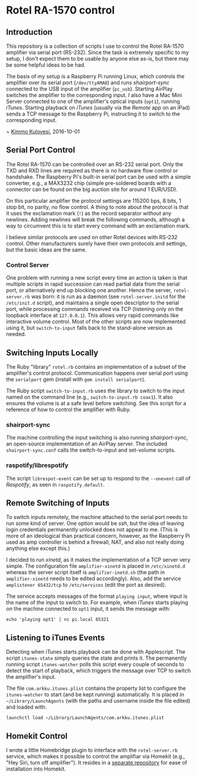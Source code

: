 # Rotel RA-1570 control

## Introduction

This repository is a collection of scripts I use to control the Rotel RA-1570
amplifier via serial port (RS-232). Since the task is extremely specific to
my setup, I don't expect them to be usable by anyone else as-is, but there may
be some helpful ideas to be had.

The basis of my setup is a Raspberry Pi running Linux, which controls the
amplifier over its serial port (`/dev/ttyAMA0`) and runs *shairport-sync*
connected to the USB input of the amplifier (`pc_usb`). Starting AirPlay
switches the amplifier to the corresponding input. I also have a
Mac Mini Server connected to one of the amplifier's optical inputs (`opt1`),
running *iTunes*. Starting playback on *iTunes* (usually via the *Remote* app
on an iPad) sends a TCP message to the Raspberry Pi, instructing it to
switch to the corresponding input.

~ [Kimmo Kulovesi](https://arkku.dev/), 2016-10-01


## Serial Port Control

The Rotel RA-1570 can be controlled over an RS-232 serial port. Only the TXD and
RXD lines are required as there is no hardware flow control or handshake. The
Raspberry Pi's built-in serial port can be used with a simple converter, e.g.,
a MAX3232 chip (simple pre-soldered boards with a connector can be found on the
big auction site for around 1 EUR/USD).

On this particular amplifier the protocol settings are 115200 bps, 8 bits,
1 stop bit, no parity, no flow control. A thing to note about the protocol is
that it uses the exclamation mark (`!`) as the record separator _without_
any newlines. Adding newlines will break the following commands, although a
way to circumvent this is to start every command with an exclamation mark.

I believe similar protocols are used on other Rotel devices with RS-232
control. Other manufacturers surely have their own protocols and settings, but
the basic ideas are the same.

### Control Server

One problem with running a new script every time an action is taken is that
multiple scripts in rapid succession can read partial data from the serial
port, or alternatively end up blocking one another. Hence the server,
`rotel-server.rb` was born: it is run as a daemon (see `rotel-server.initd`
for the `/etc/init.d` script), and maintains a single open descriptor to
the serial port, while processing commands received via TCP (listening only
on the loopback interface at `127.0.0.1`). This allows very rapid commands
like interactive volume control. Most of the other scripts are now implemented
using it, but `switch-to-input` falls back to the stand-alone version as
needed.

## Switching Inputs Locally

The Ruby "library" `rotel.rb` contains an implementation of a subset of the
amplifier's control protocol. Communication happens over serial port using the
`serialport` gem (install with `gem install serialport`).

The Ruby script `switch-to-input.rb` uses the library to switch to the input
named on the command line (e.g., `switch-to-input.rb coax1`). It also ensures
the volume is at a safe level before switching. See this script for a reference
of how to control the amplifier with Ruby.

### shairport-sync

The machine controlling the input switching is also running *shairport-sync*,
an open-source implementation of an AirPlay server. The included
`shairport-sync.conf` calls the switch-to-input and set-volume scripts.

### raspotify/librespotify

The script `librespot-event` can be set up to respond to the `--onevent`
call of *Raspotify*, as seen in `raspotify.default`.

## Remote Switching of Inputs

To switch inputs remotely, the machine attached to the serial port needs to
run some kind of server. One option would be *ssh*, but the idea of leaving
login credentials permanently unlocked does not appeal to me. (This is more of
an ideological than practical concern, however, as the Raspberry Pi used as
amp controller is behind a firewall, NAT, and also not really doing anything
else except this.)

I decided to run *xinetd*, as it makes the implementation of a TCP server
very simple. The configuration file `amplifier-xinetd` is placed in
`/etc/xinetd.d` whereas the server script itself is `amplifier-inetd.sh`
(the path in `amplifier-xinetd` needs to be edited accordingly). Also,
add the service `amplistener 65432/tcp` to `/etc/services` (edit the port
as desired).

The service accepts messages of the format `playing input`, where input is
the name of the input to switch to. For example, when *iTunes* starts playing
on the machine connected to `opt1` input, it sends the message with:

    echo 'playing opt1' | nc pi.local 65321

## Listening to iTunes Events

Detecting when iTunes starts playback can be done with Applescript. The
script `itunes-state` simply queries the state and prints it. The permanently
running script `itunes-watcher` polls this script every couple of seconds
to detect the start of playback, which triggers the message over TCP to
switch the amplifier's input.

The file `com.arkku.itunes.plist` contains the property list to configure
the `itunes-watcher` to start (and be kept running) automatically. It is
placed in `~/Library/LaunchAgents` (with the paths and username inside the
file edited) and loaded with:

    launchctl load ~/Library/LaunchAgents/com.arkku.itunes.plist

## Homekit Control

I wrote a little Homebridge plugin to interface with the `rotel-server.rb`
service, which makes it possible to control the amplifiar via Homekit (e.g.,
"Hey Siri, turn off amplifier"). It resides in a [separate
repository](https://github.com/arkku/homebridge-rotel-arkku/)
for ease of installation into Homekit.

